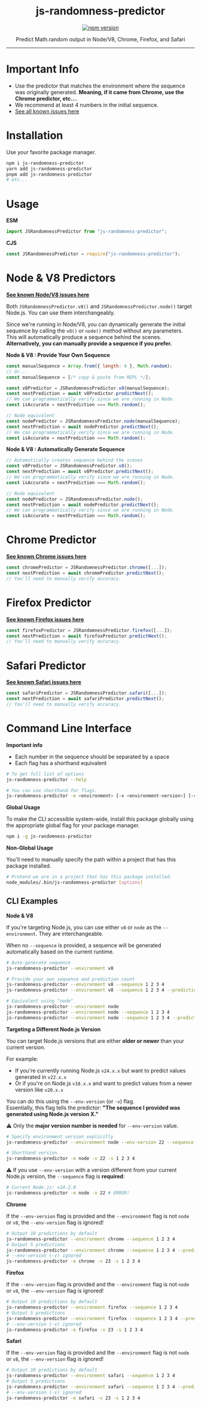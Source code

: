 <h1 align="center">js-randomness-predictor</h1>

<p align="center">
  <a href="https://www.npmjs.com/package/js-randomness-predictor">
    <img src="https://img.shields.io/npm/v/js-randomness-predictor.svg?logo=npm&color=cb0000" alt="npm version" />
  </a>
</p>

<p align="center">
  Predict Math.random output in Node/V8, Chrome, Firefox, and Safari
</p>

---

# Important Info

- Use the predictor that matches the environment where the sequence was originally generated. **Meaning, if it came from Chrome, use the Chrome predictor, etc...**.
- We recommend at least 4 numbers in the initial sequence.
- [See all known issues here](.github/KNOWN_ISSUES.md)

# Installation

Use your favorite package manager.

```bash
npm i js-randomness-predictor
yarn add js-randomness-predictor
pnpm add js-randomness-predictor
# etc...
```

# Usage

**ESM**

```js
import JSRandomnessPredictor from "js-randomness-predictor";
```

**CJS**

```js
const JSRandomnessPredictor = require("js-randomness-predictor");
```

# Node & V8 Predictors

**[See known Node/V8 issues here](.github/KNOWN_ISSUES.md#nodev8)**

Both `JSRandomnessPredictor.v8()` and `JSRandomnessPredictor.node()` target Node.js. You can use them interchangeably.

Since we're running in Node/V8, you can dynamically generate the initial sequence by calling the `v8()` or `node()` method without any parameters. This will automatically produce a sequence behind the scenes. **Alternatively, you can manually provide a sequence if you prefer.**
<br/>

**Node & V8 : Provide Your Own Sequence**

<!-- prettier-ignore -->
```js
const manualSequence = Array.from({ length: 4 }, Math.random);
// Or...
const manualSequence = [/* copy & paste from REPL */];

const v8Predictor = JSRandomnessPredictor.v8(manualSequence);
const nextPrediction = await v8Predictor.predictNext();
// We can programmatically verify since we are running in Node.
const isAccurate = nextPrediction === Math.random();

// Node equivalent
const nodePredictor = JSRandomnessPredictor.node(manualSequence);
const nextPrediction = await nodePredictor.predictNext();
// We can programmatically verify since we are running in Node.
const isAccurate = nextPrediction === Math.random();
```

**Node & V8 : Automatically Generate Sequence**

```js
// Automatically creates sequence behind the scenes
const v8Predictor = JSRandomnessPredictor.v8();
const nextPrediction = await v8Predictor.predictNext();
// We can programmatically verify since we are running in Node.
const isAccurate = nextPrediction === Math.random();

// Node equivalent
const nodePredictor = JSRandomnessPredictor.node();
const nextPrediction = await nodePredictor.predictNext();
// We can programmatically verify since we are running in Node.
const isAccurate = nextPrediction === Math.random();
```

# Chrome Predictor

**[See known Chrome issues here](.github/KNOWN_ISSUES.md#chrome)**

```js
const chromePredictor = JSRandomnessPredictor.chrome([...]);
const nextPrediction = await chromePredictor.predictNext();
// You'll need to manually verify accuracy.
```

# Firefox Predictor

**[See known Firefox issues here](.github/KNOWN_ISSUES.md#firefox)**

```js
const firefoxPredictor = JSRandomnessPredictor.firefox([...]);
const nextPrediction = await firefoxPredictor.predictNext();
// You'll need to manually verify accuracy.
```

# Safari Predictor

**[See known Safari issues here](.github/KNOWN_ISSUES.md#safari)**

```js
const safariPredictor = JSRandomnessPredictor.safari([...]);
const nextPrediction = await safariPredictor.predictNext();
// You'll need to manually verify accuracy.
```

# Command Line Interface

**Important info**

- Each number in the sequence should be separated by a space
- Each flag has a shorthand equivalent

```bash
# To get full list of options
js-randomness-predictor --help

# You can use shorthand for flags.
js-randomness-predictor -e <environment> [-v <environment-version>] [-s <sequence...>] [-p <num_predictions>]
```

**Global Usage**

To make the CLI accessible system-wide, install this package globally using the appropriate global flag for your package manager.

```bash
npm i -g js-randomness-predictor
```

**Non-Global Usage**

You'll need to manually specify the path within a project that has this package installed.

```bash
# Pretend we are in a project that has this package installed.
node_modules/.bin/js-randomness-predictor [options]
```

## CLI Examples

**Node & V8**

If you're targeting Node.js, you can use either `v8` or `node` as the `--environment`. They are interchangeable.

When no `--sequence` is provided, a sequence will be generated automatically based on the current runtime.

```bash
# Auto-generate sequence
js-randomness-predictor --environment v8

# Provide your own sequence and prediction count
js-randomness-predictor --environment v8 --sequence 1 2 3 4
js-randomness-predictor --environment v8 --sequence 1 2 3 4 --predictions 15

# Equivalent using "node"
js-randomness-predictor --environment node
js-randomness-predictor --environment node --sequence 1 2 3 4
js-randomness-predictor --environment node --sequence 1 2 3 4 --predictions 15
```

**Targeting a Different Node.js Version**

You can target Node.js versions that are either **older or newer** than your current version.

For example:

- If you're currently running Node.js `v24.x.x` but want to predict values generated in `v22.x.x`
- Or if you're on Node.js `v18.x.x` and want to predict values from a newer version like `v20.x.x`

You can do this using the `--env-version` (or `-v`) flag.  
Essentially, this flag tells the predictor: **"The sequence I provided was generated using Node.js version X."**

⚠️ Only the **major version number is needed** for `--env-version` value.

```bash
# Specify environment version explicitly
js-randomness-predictor --environment node --env-version 22 --sequence 1 2 3 4

# Shorthand version
js-randomness-predictor -e node -v 22 -s 1 2 3 4
```

⚠️ If you use `--env-version` with a version different from your current Node.js version, the `--sequence` flag is **required**:

```bash
# Current Node.js: v24.2.0
js-randomness-predictor -e node -v 22 # ERROR!
```

**Chrome**

If the `--env-version` flag is provided and the `--environment` flag is not `node` or `v8`, the `--env-version` flag is ignored!

```bash
# Output 10 predictions by default
js-randomness-predictor --environment chrome --sequence 1 2 3 4
# Output 5 predictions
js-randomness-predictor --environment chrome --sequence 1 2 3 4 --predictions 5
# --env-version (-v) ignored
js-randomness-predictor -e chrome -v 23 -s 1 2 3 4
```

**Firefox**

If the `--env-version` flag is provided and the `--environment` flag is not `node` or `v8`, the `--env-version` flag is ignored!

```bash
# Output 10 predictions by default
js-randomness-predictor --environment firefox --sequence 1 2 3 4
# Output 5 predictions
js-randomness-predictor --environment firefox --sequence 1 2 3 4 --predictions 5
# --env-version (-v) ignored
js-randomness-predictor -e firefox -v 23 -s 1 2 3 4
```

**Safari**

If the `--env-version` flag is provided and the `--environment` flag is not `node` or `v8`, the `--env-version` flag is ignored!

```bash
# Output 10 predictions by default
js-randomness-predictor --environment safari --sequence 1 2 3 4
# Output 5 predictions
js-randomness-predictor --environment safari --sequence 1 2 3 4 --predictions 5
# --env-version (-v) ignored
js-randomness-predictor -e safari -v 23 -s 1 2 3 4
```
